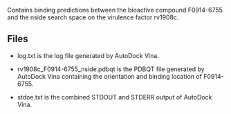 Contains binding predictions between the bioactive compound F0914-6755 and the nside search space on the virulence factor rv1908c.

## Files

- log.txt is the log file generated by AutoDock Vina.

- rv1908c_F0914-6755_nside.pdbqt is the PDBQT file generated by AutoDock Vina containing the orientation and binding location of F0914-6755.

- stdoe.txt is the combined STDOUT and STDERR output of AutoDock Vina.

